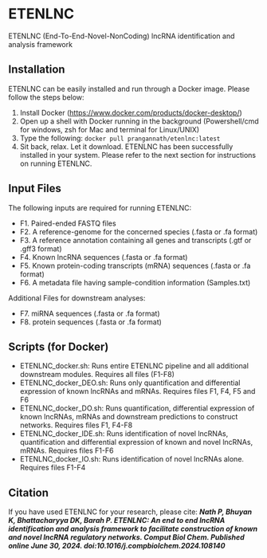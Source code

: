 # ETENLNC
ETENLNC (End-To-End-Novel-NonCoding) lncRNA identification and analysis framework

## Installation
ETENLNC can be easily installed and run through a Docker image. Please follow the steps below:
1. Install Docker (https://www.docker.com/products/docker-desktop/)
2. Open up a shell with Docker running in the background (Powershell/cmd for windows, zsh for Mac and terminal for Linux/UNIX)
3. Type the following:
   `docker pull prangannath/etenlnc:latest`
4. Sit back, relax. Let it download.
ETENLNC has been successfully installed in your system. Please refer to the next section for instructions on running ETENLNC.

## Input Files
The following inputs are required for running ETENLNC:
* F1. Paired-ended FASTQ files
* F2. A reference-genome for the concerned species (.fasta or .fa format)
* F3. A reference annotation containing all genes and transcripts (.gtf or .gff3 format)
* F4. Known lncRNA sequences (.fasta or .fa format)
* F5. Known protein-coding transcripts (mRNA) sequences (.fasta or .fa format)
* F6. A metadata file having sample-condition information (Samples.txt)

Additional Files for downstream analyses:
* F7. miRNA sequences (.fasta or .fa format)
* F8. protein sequences (.fasta or .fa format)

## Scripts (for Docker)
* ETENLNC_docker.sh: Runs entire ETENLNC pipeline and all additional downstream modules. Requires all files (F1-F8)
* ETENLNC_docker_DEO.sh: Runs only quantification and differential expression of known lncRNAs and mRNAs. Requires files F1, F4, F5 and F6
* ETENLNC_docker_DO.sh: Runs quantification, differential expression of known lncRNAs, mRNAs and downstream predictions to construct networks. Requires files F1, F4-F8
* ETENLNC_docker_IDE.sh: Runs identification of novel lncRNAs, quantification and differential expression of known and novel lncRNAs, mRNAs. Requires files F1-F6
* ETENLNC_docker_IO.sh: Runs identification of novel lncRNAs alone. Requires files F1-F4

## Citation
If you have used ETENLNC for your research, please cite: 
***Nath P, Bhuyan K, Bhattacharyya DK, Barah P. ETENLNC: An end to end lncRNA identification and analysis framework to facilitate construction of known and novel lncRNA regulatory networks. Comput Biol Chem. Published online June 30, 2024. doi:10.1016/j.compbiolchem.2024.108140***
